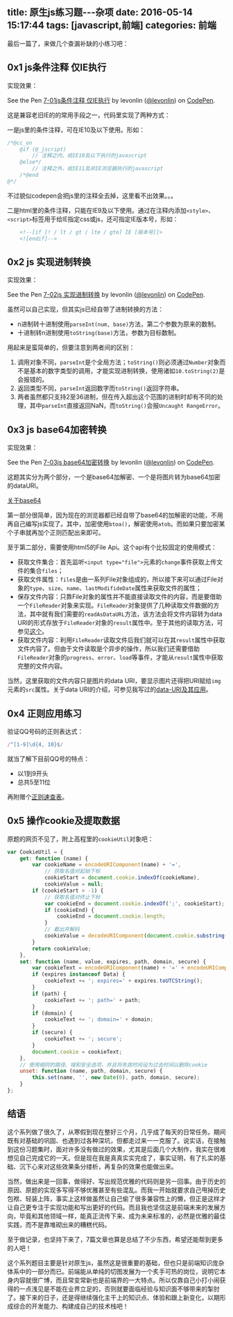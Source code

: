 title: 原生js练习题---杂项
date: 2016-05-14 15:17:44
tags: [javascript,前端]
categories: 前端
---
最后一篇了，来做几个查漏补缺的小练习吧：

##   0x1 js条件注释 仅IE执行
实现效果：
<p data-height="300" data-theme-id="17410" data-slug-hash="zqXpVG" data-default-tab="result" data-user="levonlin" data-embed-version="2" class="codepen">See the Pen <a href="http://codepen.io/levonlin/pen/zqXpVG/">7-01js条件注释 仅IE执行</a> by levonlin (<a href="http://codepen.io/levonlin">@levonlin</a>) on <a href="http://codepen.io">CodePen</a>.</p>
<script async src="//assets.codepen.io/assets/embed/ei.js"></script>

这是兼容老旧IE的的常用手段之一，代码里实现了两种方式：

一是js里的条件注释，可在IE10及以下使用。形如：

```javascript
/*@cc_on
    @if (@_jscript)
        // 注释之内，给IE10及以下执行的javascript
    @else*/
        // 注释之外，给IE11及非IE浏览器执行的javascript
    /*@end
@*/
```

不过貌似codepen会把js里的注释全去掉，这里看不出效果。。。

二是html里的条件注释，只能在IE9及以下使用。通过在注释内添加`<style>`、`<script>`标签用于给IE指定css或js，还可指定IE版本号，形如：

```html
    <!--[if [! / lt / gt / lte / gte] IE [版本号]]>
    <![endif]-->
```

##  0x2 js 实现进制转换
实现效果：
<p data-height="300" data-theme-id="17410" data-slug-hash="aNrbLG" data-default-tab="result" data-user="levonlin" data-embed-version="2" class="codepen">See the Pen <a href="http://codepen.io/levonlin/pen/aNrbLG/">7-02js 实现进制转换</a> by levonlin (<a href="http://codepen.io/levonlin">@levonlin</a>) on <a href="http://codepen.io">CodePen</a>.</p>
<script async src="//assets.codepen.io/assets/embed/ei.js"></script>

虽然可以自己实现，但其实js已经自带了进制转换的方法：

* n进制转十进制使用`parseInt(num, base)`方法，第二个参数为原来的数制。
* 十进制转n进制使用`toString(base)`方法，参数为目标数制。

用起来是蛮简单的，但要注意到两者间的区别：

1. 调用对象不同，`parseInt`是个全局方法；`toString()`则必须通过`Number`对象而不是基本的数字类型的调用，才能实现进制转换，使用诸如`10.toString(2)`是会报错的。
2. 返回类型不同，`parseInt`返回数字而`toString()`返回字符串。
3. 两者虽然都只支持2至36进制，但在传入超出这个范围的进制时却有不同的处理，其中`parseInt`直接返回NaN，而`toString()`会报`Uncaught RangeError`。

## 0x3 js base64加密转换
实现效果：
<p data-height="300" data-theme-id="17410" data-slug-hash="JXqepv" data-default-tab="result" data-user="levonlin" data-embed-version="2" class="codepen">See the Pen <a href="http://codepen.io/levonlin/pen/JXqepv/">7-03js base64加密转换</a> by levonlin (<a href="http://codepen.io/levonlin">@levonlin</a>) on <a href="http://codepen.io">CodePen</a>.</p>
<script async src="//assets.codepen.io/assets/embed/ei.js"></script>

这题其实分为两个部分，一个是base64加解密、一个是将图片转为base64加密的dataURI。

[关于base64](https://zh.wikipedia.org/wiki/Base64)

第一部分很简单，因为现在的浏览器都已经自带了base64的加解密的功能，不用再自己编写js实现了。其中，加密使用`btoa()`，解密使用`atob`。而如果只要加密某个子串就再加个正则匹配出来即可。

至于第二部分，需要使用html5的File Api。这个api有个比较固定的使用模式：

* 获取文件集合：首先监听`<input type="file">`元素的`change`事件获取上传文件的集合`files`；
* 获取文件属性：`files`是由一系列File对象组成的，所以接下来可以通过File对象的`type`、`size`、`name`、`lastModifideDate`属性来获取文件的属性；
* 保存文件内容：只靠File对象的属性并不能直接读取文件的内容，而是要借助一个`FileReader`对象来实现。`FileReader`对象提供了几种读取文件数据的方法，其中就有我们需要的`readAsDataURL`方法，该方法会将文件内容转为data URI的形式存放于`FileReader`对象的`result`属性中。至于其他的读取方法，可参见[这个](https://developer.mozilla.org/zh-CN/docs/Web/API/FileReader)。
* 获取文件内容：利用`FileReader`读取文件后我们就可以在其`result`属性中获取文件内容了。但由于文件读取是个异步的操作，所以我们还需要借助`FileReader`对象的`progress`、`error`、`load`等事件，才能从`result`属性中获取完整的文件内容。

当然，这里获取的文件内容只是图片的data URI，要显示图片还得把URI赋给`img`元素的`src`属性。关于data URI的介绍，可参见我写过的[data-URI及其应用](http://levonlin.info/2015/11/19/data-URI%E5%8F%8A%E5%85%B6%E5%BA%94%E7%94%A8/)。

## 0x4 正则应用练习
验证QQ号码的正则表达式：

```javascript
/^[1-9]\d{4, 10}$/
```

就当了解下目前QQ号的特点：
* 以1到9开头
* 总共5至11位

再附赠个[正则速查表](http://pandoraui.github.io/jquery-chm/regexp.html)。

## 0x5 操作cookie及提取数据
原题的网页不见了，附上高程里的`cookieUtil`对象吧：

```javascript
var CookieUtil = {
    get: function (name) {
        var cookieName = encodeURIComponent(name) + '=',
            // 获取名值对起始下标
            cookieStart = document.cookie.indexOf(cookieName),
            cookieValue = null;
        if (cookieStart > -1) {
            // 获取名值对终止下标
            var cookieEnd = document.cookie.indexOf(';', cookieStart);
            if (cookieEnd) {
                cookieEnd = document.cookie.length;
            }
            // 截出并解码
            cookieValue = decodeURIComponent(document.cookie.substring(cookieStart + cookieName.length, cookieEnd));
        }
        return cookieValue;
    },
    set: function (name, value, expires, path, domain, secure) {
        var cookieText = encodeURIComponent(name) + '=' + encodeURIComponent(value);
        if (expires instanceof Data) {
            cookieText += '; expires=' + expires.toUTCString();
        }
        if (path) {
            cookieText += '; path=' + path;
        }
        if (domain) {
            cookieText += '; domain=' + domain;
        }
        if (secure) {
            cookieText += '; secure';
        }
        document.cookie = cookieText;
    },
    // 使用相同的路径、域和安全选项，并且将失效时间设为过去时间以删除cookie
    unset: function (name, path, domain, secure) {
        this.set(name, '', new Date(0), path, domain, secure);
    }
};
```

## 结语
这个系列做了很久了，从寒假到现在整好三个月，几乎成了每天的日常任务。期间既有对基础的巩固、也遇到过各种深坑，但都走过来一一克服了。说实话，在接触到这份习题集时，面对许多没有做过的效果，尤其是后面几个大制作，我实在很难想见自己完成它的一天。但是现在我是真真实实完成了，事实证明，有了扎实的基础、沉下心来对这些效果条分缕析，再复杂的效果也能做出来。

当然，做出来是一回事，做得好、写出规范优雅的代码则是另一回事。由于历史的原因、原题的实现多写得不够优雅甚至有些混乱。而我一开始就要求自己甩掉历史包袱、轻装上阵，事实上这样做虽然让自己偷了很多兼容性上的懒，但正是这样才让自己更专注于实现功能和写出更好的代码。而且我也坚信这是前端未来的发展方向，毕竟和其他领域一样，能真正流传下来、成为未来标准的，必然是优雅的最佳实践，而不是靠堆砌出来的糟糕代码。

至于做记录，也坚持下来了，7篇文章也算是总结了不少东西，希望还能帮到更多的人吧！

这个系列题目主要是针对原生js，虽然这是很重要的基础，但也只是前端知识庞杂体系中的一部分而已。前端能从单纯的切图发展为一个炙手可热的岗位，说明它本身内容就很广博，而且常变常新也是前端界的一大特点。所以仅靠自己小打小闹获得的一点浅见是不能在业界立足的，否则就要面临经验与知识面不够带来的掣肘了。接下来的日子，还是得继续强化主干上的知识点、体验和跟上新变化，以期形成综合的开发能力、构建成自己的技术栈吧！
